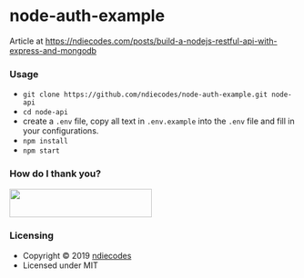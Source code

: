 # node-auth-example
Article at https://ndiecodes.com/posts/build-a-nodejs-restful-api-with-express-and-mongodb

### Usage
- `git clone https://github.com/ndiecodes/node-auth-example.git node-api`
- `cd node-api`
- create a `.env` file, copy all text in `.env.example` into the `.env` file and fill in your configurations.
- `npm install`
- `npm start` 


### How do I thank you?

[
<img src="https://res.cloudinary.com/iamndie/image/upload/v1578986171/patreon-button_srjo0f.jpg" height="50" width="250">
](https://www.patreon.com/ndiecodes)

### Licensing

* Copyright © 2019  [ndiecodes](https://twitter.com/ndiecodes)
* Licensed under MIT


